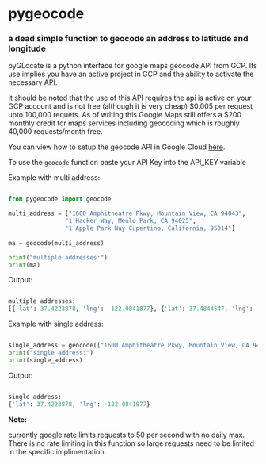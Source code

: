 # pygeocode

### a dead simple function to geocode an address to latitude and longitude

pyGLocate is a python interface for google maps geocode API from GCP.
Its use implies you have an active project in GCP and the ability to activate the necessary API.

It should be noted that the use of this API requires the api is active on your GCP account 
and is not free (although it is very cheap) $0.005 per request upto 100,000 requets. As of writing this Google Maps still offers a $200 monthly credit for maps services including geocoding which is roughly 40,000 requests/month free.

You can view how to setup the geocode API in Google Cloud [here](https://developers.google.com/maps/documentation/geocoding/cloud-setup).

To use the `geocode` function paste your API Key into the API_KEY variable 

Example with multi address:
```python

from pygeocode import geocode

multi_address = ["1600 Amphitheatre Pkwy, Mountain View, CA 94043", 
                "1 Hacker Way, Menlo Park, CA 94025", 
                "1 Apple Park Way Cupertino, California, 95014"]
        
ma = geocode(multi_address)

print("multiple addresses:")
print(ma)

```
Output: 

```python

multiple addresses:
[{'lat': 37.4223878, 'lng': -122.0841877}, {'lat': 37.4844547, 'lng': -122.1478049}, {'lat': 37.3293877, 'lng': -122.0084115}]

```
Example with single address:

```python

single_address = geocode(["1600 Amphitheatre Pkwy, Mountain View, CA 94043"])
print("single address:")
print(single_address)

```
Output:

```python

single address:
{'lat': 37.4223878, 'lng': -122.0841877}

```

**Note:**

currently google rate limits requests to 50 per second with no daily max. There is no rate limiting in this function so large requests need to be limited in the specific implimentation.

